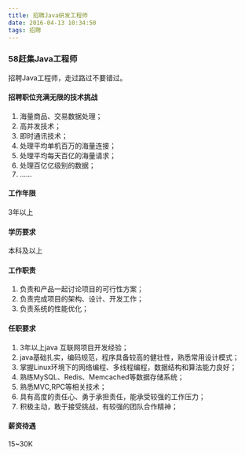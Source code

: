 ```yaml
---
title: 招聘Java研发工程师
date: 2016-04-13 10:34:50
tags: 招聘
---
```


### 58赶集Java工程师

招聘Java工程师，走过路过不要错过。

<!--more-->

#### 招聘职位充满无限的技术挑战

1. 海量商品、交易数据处理；
2. 高并发技术；
3. 即时通讯技术；
4. 处理平均单机百万的海量连接；
5. 处理平均每天百亿的海量请求；
6. 处理百亿亿级别的数据；
7. ......

#### 工作年限

3年以上

#### 学历要求

本科及以上

#### 工作职责

1. 负责和产品一起讨论项目的可行性方案；
2. 负责完成项目的架构、设计、开发工作；
3. 负责系统的性能优化；

#### 任职要求

1. 3年以上java 互联网项目开发经验；
2. java基础扎实，编码规范，程序具备较高的健壮性，熟悉常用设计模式；
3. 掌握Linux环境下的网络编程、多线程编程，数据结构和算法能力良好；
4. 熟练MySQL、Redis、Memcached等数据存储系统；
5. 熟悉MVC,RPC等相关技术；
6. 具有高度的责任心、勇于承担责任，能承受较强的工作压力；
7. 积极主动，敢于接受挑战，有较强的团队合作精神；

#### 薪资待遇

15~30K
